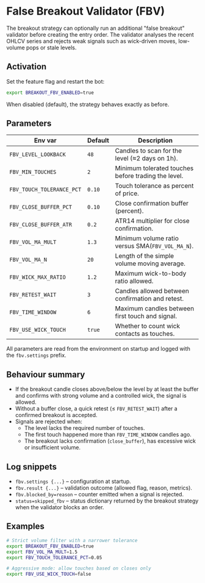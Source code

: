 # False Breakout Validator (FBV)

The breakout strategy can optionally run an additional "false breakout" validator
before creating the entry order.  The validator analyses the recent OHLCV series and
rejects weak signals such as wick-driven moves, low-volume pops or stale levels.

## Activation

Set the feature flag and restart the bot:

```bash
export BREAKOUT_FBV_ENABLED=true
```

When disabled (default), the strategy behaves exactly as before.

## Parameters

| Env var | Default | Description |
| --- | --- | --- |
| `FBV_LEVEL_LOOKBACK` | `48` | Candles to scan for the level (≈2 days on 1h). |
| `FBV_MIN_TOUCHES` | `2` | Minimum tolerated touches before trading the level. |
| `FBV_TOUCH_TOLERANCE_PCT` | `0.10` | Touch tolerance as percent of price. |
| `FBV_CLOSE_BUFFER_PCT` | `0.10` | Close confirmation buffer (percent). |
| `FBV_CLOSE_BUFFER_ATR` | `0.2` | ATR14 multiplier for close confirmation. |
| `FBV_VOL_MA_MULT` | `1.3` | Minimum volume ratio versus SMA(`FBV_VOL_MA_N`). |
| `FBV_VOL_MA_N` | `20` | Length of the simple volume moving average. |
| `FBV_WICK_MAX_RATIO` | `1.2` | Maximum wick-to-body ratio allowed. |
| `FBV_RETEST_WAIT` | `3` | Candles allowed between confirmation and retest. |
| `FBV_TIME_WINDOW` | `6` | Maximum candles between first touch and signal. |
| `FBV_USE_WICK_TOUCH` | `true` | Whether to count wick contacts as touches. |

All parameters are read from the environment on startup and logged with the
`fbv.settings` prefix.

## Behaviour summary

* If the breakout candle closes above/below the level by at least the buffer and
  confirms with strong volume and a controlled wick, the signal is allowed.
* Without a buffer close, a quick retest (≤ `FBV_RETEST_WAIT`) after a confirmed
  breakout is accepted.
* Signals are rejected when:
  - The level lacks the required number of touches.
  - The first touch happened more than `FBV_TIME_WINDOW` candles ago.
  - The breakout lacks confirmation (`close_buffer`), has excessive wick or
    insufficient volume.

## Log snippets

* `fbv.settings {...}` – configuration at startup.
* `fbv.result {...}` – validation outcome (allowed flag, reason, metrics).
* `fbv.blocked_by=reason` – counter emitted when a signal is rejected.
* `status=skipped_fbv` – status dictionary returned by the breakout strategy
  when the validator blocks an order.

## Examples

```bash
# Strict volume filter with a narrower tolerance
export BREAKOUT_FBV_ENABLED=true
export FBV_VOL_MA_MULT=1.5
export FBV_TOUCH_TOLERANCE_PCT=0.05

# Aggressive mode: allow touches based on closes only
export FBV_USE_WICK_TOUCH=false
```
